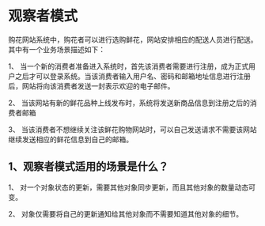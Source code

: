 # 观察者模式
购花网站系统中，购花者可以进行选购鲜花，网站安排相应的配送人员进行配送。其中有一个业务场景描述如下：

1、	当一个新的消费者准备进入系统时，首先该消费者需要进行注册，成为正式用户之后才可以登录系统。当该消费者输入用户名、密码和邮箱地址信息进行注册后，网站将向该消费者发送一封表示欢迎的电子邮件。

2、	当该网站有新的鲜花品种上线发布时，系统将发送新商品信息到注册之后的消费者邮箱

3、	当该消费者不想继续关注该鲜花购物网站时，可以自己发送请求不需要该网站继续发送相应的鲜花信息到自己的邮箱。

## 1、观察者模式适用的场景是什么？

1、 对一个对象状态的更新，需要其他对象同步更新，而且其他对象的数量动态可变。 

2、 对象仅需要将自己的更新通知给其他对象而不需要知道其他对象的细节。

